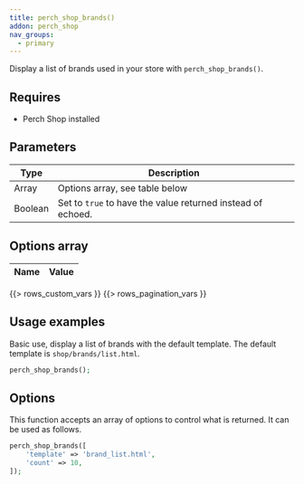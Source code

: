 ```yaml
---
title: perch_shop_brands()
addon: perch_shop
nav_groups:
  - primary
---
```


Display a list of brands used in your store with `perch_shop_brands()`.

## Requires

- Perch Shop installed

## Parameters

| Type | Description |
|-|-|
| Array   | Options array, see table below |
| Boolean | Set to `true` to have the value returned instead of echoed. |


## Options array

|Name|Value|
|-|-|
{{> rows_custom_vars }}
{{> rows_pagination_vars }}

## Usage examples

Basic use, display a list of brands with the default template. The default template is `shop/brands/list.html`.

```php
perch_shop_brands();
```

## Options

This function accepts an array of options to control what is returned. It can be used as follows.

```php
perch_shop_brands([
    'template' => 'brand_list.html',
    'count' => 10,
]);
```
